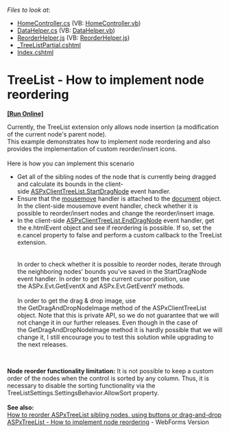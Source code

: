 <!-- default file list -->
*Files to look at*:

* [HomeController.cs](./CS/NodeReorder/Controllers/HomeController.cs) (VB: [HomeController.vb](./VB/NodeReorder/Controllers/HomeController.vb))
* [DataHelper.cs](./CS/NodeReorder/Models/DataHelper.cs) (VB: [DataHelper.vb](./VB/NodeReorder/Models/DataHelper.vb))
* [ReorderHelper.js](./CS/NodeReorder/Scripts/ReorderHelper.js) (VB: [ReorderHelper.js](./VB/NodeReorder/Scripts/ReorderHelper.js))
* [_TreeListPartial.cshtml](./CS/NodeReorder/Views/Home/_TreeListPartial.cshtml)
* [Index.cshtml](./CS/NodeReorder/Views/Home/Index.cshtml)
<!-- default file list end -->
# TreeList - How to implement node reordering
<!-- run online -->
**[[Run Online]](https://codecentral.devexpress.com/t450346)**
<!-- run online end -->


<p>Currently, the TreeList extension only allows node insertion (a modification of the current node's parent node). <br>This example demonstrates how to implement node reordering and also provides the implementation of custom reorder/insert icons. <br><br>Here is how you can implement this scenario

* Get all of the sibling nodes of the node that is currently being dragged and calculate its bounds in the client-side <a href="https://documentation.devexpress.com/AspNet/DevExpressWebASPxTreeListScriptsASPxClientTreeList_StartDragNodetopic.aspx">ASPxClientTreeList.StartDragNode</a> event handler.
* Ensure that the <a href="http://www.w3schools.com/jsref/event_onmousemove.asp">mousemove</a> handler is attached to the <a href="http://www.w3schools.com/jsref/dom_obj_document.asp">document</a> object. In the client-side mousemove event handler, check whether it is possible to reorder/insert nodes and change the reorder/insert image.
* In the client-side <a href="https://documentation.devexpress.com/AspNet/DevExpressWebASPxTreeListScriptsASPxClientTreeList_EndDragNodetopic.aspx">ASPxClientTreeList.EndDragNode</a> event handler, get the e.htmlEvent object and see if reordering is possible. If so, set the e.cancel property to false and perform a custom callback to the TreeList extension.<br><br><br>In order to check whether it is possible to reorder nodes, iterate through the neighboring nodes' bounds you've saved in the StartDragNode event handler. In order to get the current cursor position, use the ASPx.Evt.GetEventX and ASPx.Evt.GetEventY methods. <br><br>In order to get the drag & drop image, use the GetDragAndDropNodeImage method of the ASPxClientTreeList object. Note that this is private API, so we do not guarantee that we will not change it in our further releases. Even though in the case of the GetDragAndDropNodeImage method it is hardly possible that we will change it, I still encourage you to test this solution while upgrading to the next releases.</p>
<p> </p>
<p><strong>Node reorder functionality limitation:</strong> It is not possible to keep a custom order of the nodes when the control is sorted by any column. Thus, it is necessary to disable the sorting functionality via the TreeListSettings.SettingsBehavior.AllowSort property.<br><br><strong>See also:</strong> <br><a href="https://www.devexpress.com/Support/Center/Example/Details/E3850">How to reorder ASPxTreeList sibling nodes, using buttons or drag-and-drop</a><br><a href="https://www.devexpress.com/Support/Center/p/T604737">ASPxTreeList - How to implement node reordering</a> - WebForms Version</p>

<br/>



